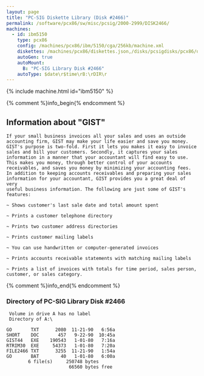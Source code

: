 ```yaml
---
layout: page
title: "PC-SIG Diskette Library (Disk #2466)"
permalink: /software/pcx86/sw/misc/pcsig/2000-2999/DISK2466/
machines:
  - id: ibm5150
    type: pcx86
    config: /machines/pcx86/ibm/5150/cga/256kb/machine.xml
    diskettes: /machines/pcx86/diskettes.json,/disks/pcsigdisks/pcx86/diskettes.json
    autoGen: true
    autoMount:
      B: "PC-SIG Library Disk #2466"
    autoType: $date\r$time\rB:\rDIR\r
---
```


{% include machine.html id="ibm5150" %}

{% comment %}info_begin{% endcomment %}

## Information about "GIST"

    If your small business invoices all your sales and uses an outside
    accounting firm, GIST may make your life easier and save you money.
    GIST's purpose is two-fold. First it lets you makes it easy to invoice
    sales and bill your customers. Secondly, it captures your sales
    information in a manner that your accountant will find easy to use.
    This makes you money, through better control of your accounts
    receivables, and saves you money by minimizing your accounting fees.
    In addition to keeping accounts receivables and preparing your sales
    information for your accountant, GIST provides you a great deal of very
    useful business information. The following are just some of GIST's
    features:
    
    ~ Shows customer's last sale date and total amount spent
    
    ~ Prints a customer telephone directory
    
    ~ Prints two customer address directories
    
    ~ Prints customer mailing labels
    
    ~ You can use handwritten or computer-generated invoices
    
    ~ Prints accounts receivable statements with matching mailing labels
    
    ~ Prints a list of invoices with totals for time period, sales person,
    customer, or sales category.
{% comment %}info_end{% endcomment %}


### Directory of PC-SIG Library Disk #2466

     Volume in drive A has no label
     Directory of A:\

    GO       TXT      2080  11-21-90   6:56a
    SHORT    DOC       457   9-22-90  10:45a
    GIST44   EXE    190543   1-01-80   7:16a
    RTRIM30  EXE     54373   1-01-80   7:20a
    FILE2466 TXT      3255  11-21-90   1:54a
    GO       BAT        40   1-01-80   6:00a
            6 file(s)     250748 bytes
                           66560 bytes free
